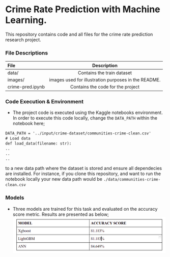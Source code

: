 # Crime Rate Prediction with Machine Learning.

This repository contains code and all files for the crime rate prediction research project.

### File Descriptions

| File | Description |
| :- | :-: |
| data/ | Contains the train dataset |
| images/ | images used for illustration purposes in the README. |
| crime-pred.ipynb | Contains the code for the project |

### Code Execution & Environment
* The project code is executed using the Kaggle notebooks environment. In order to execute this code locally, change the `DATA_PATH` within the notebook here;
```
DATA_PATH = '../input/crime-dataset/communities-crime-clean.csv'
# Load data
def load_data(filename: str):
..
..
..
```
to a new data path where the dataset is stored and ensure all dependecies are installed. For instance, if you clone this repository, and want to run the notebook locally your new data path would be 
`./data/communities-crime-clean.csv`


### Models
* Three models are trained for this task and evaluated on the accuracy score metric. Results are presented as below;
![image.png](./images/results.png)

